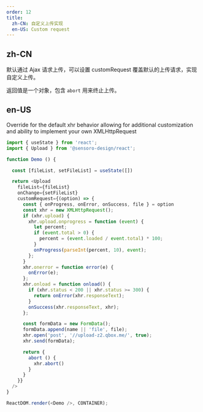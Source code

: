 ```yaml
---
order: 12
title:
  zh-CN: 自定义上传实现
  en-US: Custom request
---
```



## zh-CN

默认通过 Ajax 请求上传，可以设置 customRequest 覆盖默认的上传请求，实现自定义上传。

返回值是一个对象，包含 `abort` 用来终止上传。

## en-US

Override for the default xhr behavior allowing for additional customization and ability to implement your own XMLHttpRequest

```js
import { useState } from 'react';
import { Upload } from '@sensoro-design/react';

function Demo () {

  const [fileList, setFileList] = useState([])

  return <Upload
    fileList={fileList}
    onChange={setFileList}
    customRequest={(option) => {
      const { onProgress, onError, onSuccess, file } = option
      const xhr = new XMLHttpRequest();
      if (xhr.upload) {
        xhr.upload.onprogress = function (event) {
          let percent;
          if (event.total > 0) {
            percent = (event.loaded / event.total) * 100;
          }
          onProgress(parseInt(percent, 10), event);
        };
      }
      xhr.onerror = function error(e) {
        onError(e);
      };
      xhr.onload = function onload() {
        if (xhr.status < 200 || xhr.status >= 300) {
          return onError(xhr.responseText);
        }
        onSuccess(xhr.responseText, xhr);
      };

      const formData = new FormData();
      formData.append(name || 'file', file);
      xhr.open('post', '//upload-z2.qbox.me/', true);
      xhr.send(formData);

      return {
        abort () {
          xhr.abort()
        }
      }
    }}
  />
}

ReactDOM.render(<Demo />, CONTAINER);
```
